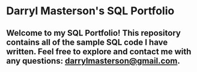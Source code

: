# Darryl Masterson's SQL Portfolio

## Welcome to my SQL Portfolio! This repository contains all of the sample SQL code I have written. Feel free to explore and contact me with any questions: darrylmasterson@gmail.com.
